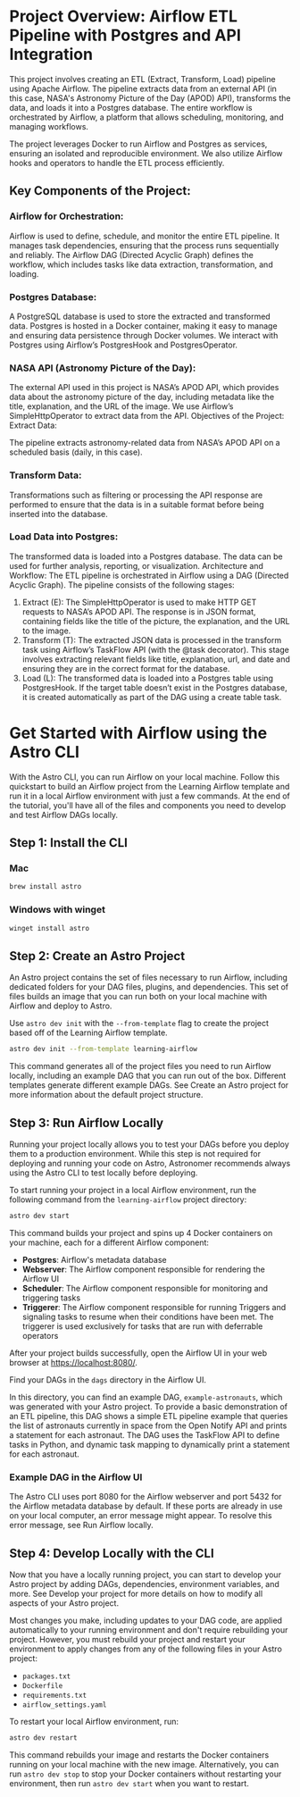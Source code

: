# Project Overview: Airflow ETL Pipeline with Postgres and API Integration
This project involves creating an ETL (Extract, Transform, Load) pipeline using Apache Airflow. The pipeline extracts data from an external API (in this case, NASA's Astronomy Picture of the Day (APOD) API), transforms the data, and loads it into a Postgres database. The entire workflow is orchestrated by Airflow, a platform that allows scheduling, monitoring, and managing workflows.

The project leverages Docker to run Airflow and Postgres as services, ensuring an isolated and reproducible environment. We also utilize Airflow hooks and operators to handle the ETL process efficiently.


## Key Components of the Project:
### Airflow for Orchestration:
Airflow is used to define, schedule, and monitor the entire ETL pipeline. It manages task dependencies, ensuring that the process runs sequentially and reliably.
The Airflow DAG (Directed Acyclic Graph) defines the workflow, which includes tasks like data extraction, transformation, and loading.

### Postgres Database:
A PostgreSQL database is used to store the extracted and transformed data.
Postgres is hosted in a Docker container, making it easy to manage and ensuring data persistence through Docker volumes.
We interact with Postgres using Airflow’s PostgresHook and PostgresOperator.

### NASA API (Astronomy Picture of the Day):
The external API used in this project is NASA’s APOD API, which provides data about the astronomy picture of the day, including metadata like the title, explanation, and the URL of the image.
We use Airflow’s SimpleHttpOperator to extract data from the API.
Objectives of the Project:
Extract Data:

The pipeline extracts astronomy-related data from NASA’s APOD API on a scheduled basis (daily, in this case).

### Transform Data:
Transformations such as filtering or processing the API response are performed to ensure that the data is in a suitable format before being inserted into the database.

### Load Data into Postgres:
The transformed data is loaded into a Postgres database. The data can be used for further analysis, reporting, or visualization.
Architecture and Workflow:
The ETL pipeline is orchestrated in Airflow using a DAG (Directed Acyclic Graph). The pipeline consists of the following stages:

1. Extract (E):
The SimpleHttpOperator is used to make HTTP GET requests to NASA’s APOD API.
The response is in JSON format, containing fields like the title of the picture, the explanation, and the URL to the image.
2. Transform (T):
The extracted JSON data is processed in the transform task using Airflow’s TaskFlow API (with the @task decorator).
This stage involves extracting relevant fields like title, explanation, url, and date and ensuring they are in the correct format for the database.
3. Load (L):
The transformed data is loaded into a Postgres table using PostgresHook.
If the target table doesn’t exist in the Postgres database, it is created automatically as part of the DAG using a create table task.



# Get Started with Airflow using the Astro CLI

With the Astro CLI, you can run Airflow on your local machine. Follow this quickstart to build an Airflow project from the Learning Airflow template and run it in a local Airflow environment with just a few commands. At the end of the tutorial, you'll have all of the files and components you need to develop and test Airflow DAGs locally.

## Step 1: Install the CLI

### Mac
```bash
brew install astro
```

### Windows with winget
```bash
winget install astro
```


## Step 2: Create an Astro Project

An Astro project contains the set of files necessary to run Airflow, including dedicated folders for your DAG files, plugins, and dependencies. This set of files builds an image that you can run both on your local machine with Airflow and deploy to Astro.

Use `astro dev init` with the `--from-template` flag to create the project based off of the Learning Airflow template.
```bash
astro dev init --from-template learning-airflow
```

This command generates all of the project files you need to run Airflow locally, including an example DAG that you can run out of the box. Different templates generate different example DAGs. See Create an Astro project for more information about the default project structure.

## Step 3: Run Airflow Locally

Running your project locally allows you to test your DAGs before you deploy them to a production environment. While this step is not required for deploying and running your code on Astro, Astronomer recommends always using the Astro CLI to test locally before deploying.

To start running your project in a local Airflow environment, run the following command from the `learning-airflow` project directory:
```bash
astro dev start
```

This command builds your project and spins up 4 Docker containers on your machine, each for a different Airflow component:
- **Postgres**: Airflow's metadata database
- **Webserver**: The Airflow component responsible for rendering the Airflow UI
- **Scheduler**: The Airflow component responsible for monitoring and triggering tasks
- **Triggerer**: The Airflow component responsible for running Triggers and signaling tasks to resume when their conditions have been met. The triggerer is used exclusively for tasks that are run with deferrable operators

After your project builds successfully, open the Airflow UI in your web browser at [https://localhost:8080/](https://localhost:8080/).

Find your DAGs in the `dags` directory in the Airflow UI.

In this directory, you can find an example DAG, `example-astronauts`, which was generated with your Astro project. To provide a basic demonstration of an ETL pipeline, this DAG shows a simple ETL pipeline example that queries the list of astronauts currently in space from the Open Notify API and prints a statement for each astronaut. The DAG uses the TaskFlow API to define tasks in Python, and dynamic task mapping to dynamically print a statement for each astronaut.

### Example DAG in the Airflow UI

The Astro CLI uses port 8080 for the Airflow webserver and port 5432 for the Airflow metadata database by default. If these ports are already in use on your local computer, an error message might appear. To resolve this error message, see Run Airflow locally.

## Step 4: Develop Locally with the CLI

Now that you have a locally running project, you can start to develop your Astro project by adding DAGs, dependencies, environment variables, and more. See Develop your project for more details on how to modify all aspects of your Astro project.

Most changes you make, including updates to your DAG code, are applied automatically to your running environment and don't require rebuilding your project. However, you must rebuild your project and restart your environment to apply changes from any of the following files in your Astro project:
- `packages.txt`
- `Dockerfile`
- `requirements.txt`
- `airflow_settings.yaml`

To restart your local Airflow environment, run:
```bash
astro dev restart
```

This command rebuilds your image and restarts the Docker containers running on your local machine with the new image. Alternatively, you can run `astro dev stop` to stop your Docker containers without restarting your environment, then run `astro dev start` when you want to restart.